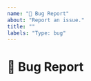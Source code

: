 ```yaml
---
name: "🐞 Bug Report"
about: "Report an issue."
title: ""
labels: "Type: bug"
---
```


# 🐞 Bug Report

<!--
Please provide a clear and concise description, steps to reproduce, and any other information you believe may be useful.
-->

